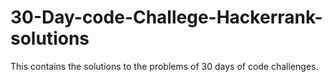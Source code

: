 # 30-Day-code-Challege-Hackerrank-solutions
This contains the solutions to the problems of 30 days of code challenges.

